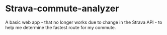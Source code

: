# Strava-commute-analyzer

A basic web app - that no longer works due to change in the Strava API - to help me determine the fastest route for my commute.
